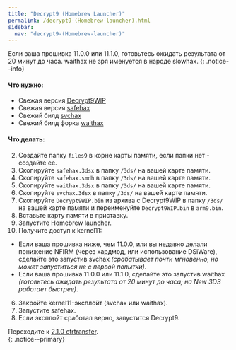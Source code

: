 ```yaml
---
title: "Decrypt9 (Homebrew Launcher)"
permalink: /decrypt9-(Homebrew-launcher).html
sidebar:
  nav: "decrypt9-(Homebrew-launcher)"
---
```

<a name="start" />
Если ваша прошивка 11.0.0 или 11.1.0, готовьтесь ожидать результата от 20 минут до часа. waithax не зря именуется в народе slowhax. 
{: .notice--info}

#### <a name="what_need" />Что нужно: 

* Свежая версия [Decrypt9WIP](https://github.com/d0k3/Decrypt9WIP/releases/)
* Свежая версия [safehax](https://github.com/TiniVi/safehax/releases/latest/)
* Свежий билд [svchax](images/svchax.3dsx)
* Свежий билд форка [waithax](https://github.com/TiniVi/waithax/releases/latest)

#### <a name="instructions" />Что делать:

2. Создайте папку `files9` в корне карты памяти, если папки нет - создайте ее. 
3. Скопируйте `safehax.3dsx` в папку `/3ds/` на вашей карте памяти.
4. Скопируйте `safehax.smdh` в папку `/3ds/` на вашей карте памяти.
4. Скопируйте `waithax.3dsx` в папку `/3ds/` на вашей карте памяти.
5. Скопируйте `svchax.3dsx` в папку `/3ds/` на вашей карте памяти.
3. Скопируйте `Decrypt9WIP.bin` из архива с Decrypt9WIP в папку `/3ds/` на вашей карте памяти и переименуйте `Decrypt9WIP.bin` в `arm9.bin`.
4. Вставьте карту памяти в приставку.
4. Запустите Homebrew launcher.
5. Получите доступ к kernel11:
  + Если ваша прошивка ниже, чем 11.0.0, или вы недавно делали понижение NFIRM (через хардмод, или использование DSiWare), сделайте это запустив svchax *(срабатывает почти мгновенно, но может запуститься не с первой попытки)*.
  + Если ваша прошивка 11.0.0 или 11.1.0,  сделайте это запустив waithax *(готовьтесь ожидать результата от 20 минут до часа; на New 3DS работает быстрее)*.
6. Закройте kernel11-эксплойт (svchax или waithax).
4. Запустите safehax.
4. Если эксплойт сработал верно, запустится Decrypt9.

Переходите к [2.1.0 ctrtransfer](2.1.0-ctrtransfer).    
{: .notice--primary}
